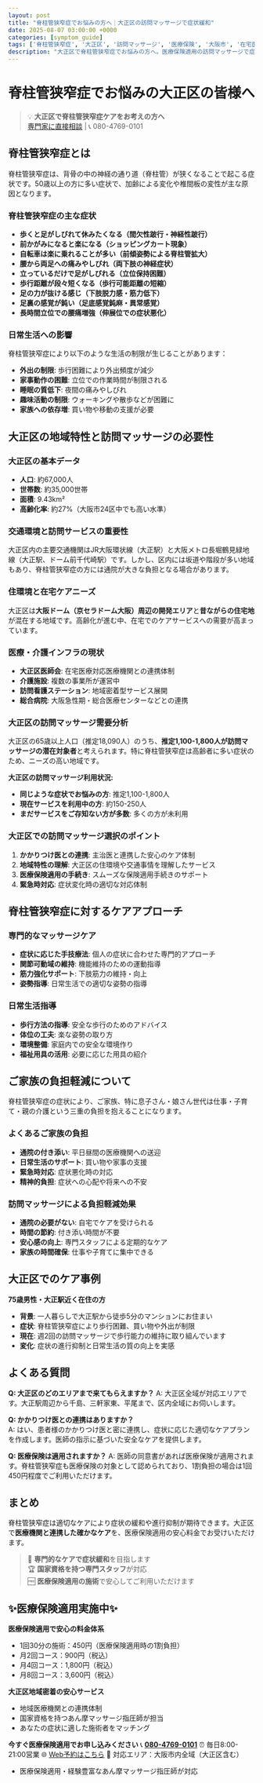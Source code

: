 ```yaml
---
layout: post
title: "脊柱管狭窄症でお悩みの方へ｜大正区の訪問マッサージで症状緩和"
date: 2025-08-07 03:00:00 +0000
categories: [symptom_guide]
tags: ['脊柱管狭窄症', '大正区', '訪問マッサージ', '医療保険', '大阪市', '在宅医療']
description: "大正区で脊柱管狭窄症でお悩みの方へ。医療保険適用の訪問マッサージで症状緩和をサポート。間欠性跛行の症状にも対応。"
---
```


# 脊柱管狭窄症でお悩みの大正区の皆様へ

> 💡 **大正区で脊柱管狭窄症ケアをお考えの方へ**  
> [専門家に直接相談](https://peraichi.com/landing_pages/view/himawari-massage/) | 📞 080-4769-0101

## 脊柱管狭窄症とは

脊柱管狭窄症は、背骨の中の神経の通り道（脊柱管）が狭くなることで起こる症状です。50歳以上の方に多い症状で、加齢による変化や椎間板の変性が主な原因となります。

### 脊柱管狭窄症の主な症状

- **歩くと足がしびれて休みたくなる（間欠性跛行・神経性跛行）**
- **前かがみになると楽になる（ショッピングカート現象）**
- **自転車は楽に乗れることが多い（前傾姿勢による脊柱管拡大）**
- **腰から両足への痛みやしびれ（両下肢の神経症状）**
- **立っているだけで足がしびれる（立位保持困難）**
- **歩行距離が段々短くなる（歩行可能距離の短縮）**
- **足の力が抜ける感じ（下肢脱力感・筋力低下）**
- **足裏の感覚が鈍い（足底感覚鈍麻・異常感覚）**
- **長時間立位での腰痛増強（伸展位での症状悪化）**

### 日常生活への影響

脊柱管狭窄症により以下のような生活の制限が生じることがあります：

- **外出の制限**: 歩行困難により外出頻度が減少
- **家事動作の困難**: 立位での作業時間が制限される
- **睡眠の質低下**: 夜間の痛みやしびれ
- **趣味活動の制限**: ウォーキングや散歩などが困難に
- **家族への依存増**: 買い物や移動の支援が必要

## 大正区の地域特性と訪問マッサージの必要性

### 大正区の基本データ
- **人口**: 約67,000人
- **世帯数**: 約35,000世帯
- **面積**: 9.43km²
- **高齢化率**: 約27%（大阪市24区中でも高い水準）

### 交通環境と訪問サービスの重要性
大正区内の主要交通機関はJR大阪環状線（大正駅）と大阪メトロ長堀鶴見緑地線（大正駅、ドーム前千代崎駅）です。しかし、区内には坂道や階段が多い地域もあり、脊柱管狭窄症の方には通院が大きな負担となる場合があります。

### 住環境と在宅ケアニーズ
大正区は**大阪ドーム（京セラドーム大阪）周辺の開発エリア**と**昔ながらの住宅地**が混在する地域です。高齢化が進む中、在宅でのケアサービスへの需要が高まっています。

### 医療・介護インフラの現状
- **大正区医師会**: 在宅医療対応医療機関との連携体制
- **介護施設**: 複数の事業所が運営中
- **訪問看護ステーション**: 地域密着型サービス展開
- **総合病院**: 大阪急性期・総合医療センターなどとの連携

### 大正区の訪問マッサージ需要分析
大正区の65歳以上人口（推定18,090人）のうち、**推定1,100-1,800人が訪問マッサージの潜在対象者**と考えられます。特に脊柱管狭窄症は高齢者に多い症状のため、ニーズの高い地域です。

**大正区の訪問マッサージ利用状況:**
- **同じような症状でお悩みの方**: 推定1,100-1,800人
- **現在サービスを利用中の方**: 約150-250人  
- **まだサービスをご存知ない方が多数**: 多くの方が未利用

### 大正区での訪問マッサージ選択のポイント
1. **かかりつけ医との連携**: 主治医と連携した安心のケア体制
2. **地域特性の理解**: 大正区の住環境や交通事情を理解したサービス
3. **医療保険適用の手続き**: スムーズな保険適用手続きのサポート
4. **緊急時対応**: 症状変化時の適切な対応体制

## 脊柱管狭窄症に対するケアアプローチ

### 専門的なマッサージケア
- **症状に応じた手技療法**: 個人の症状に合わせた専門的アプローチ
- **関節可動域の維持**: 機能維持のための運動指導
- **筋力強化サポート**: 下肢筋力の維持・向上
- **姿勢指導**: 日常生活での適切な姿勢の指導

### 日常生活指導
- **歩行方法の指導**: 安全な歩行のためのアドバイス
- **体位の工夫**: 楽な姿勢の取り方
- **環境整備**: 家庭内での安全な環境作り
- **福祉用具の活用**: 必要に応じた用具の紹介

## ご家族の負担軽減について

脊柱管狭窄症の症状により、ご家族、特に息子さん・娘さん世代は仕事・子育て・親の介護という三重の負担を抱えることになります。

### よくあるご家族の負担
- **通院の付き添い**: 平日昼間の医療機関への送迎
- **日常生活のサポート**: 買い物や家事の支援
- **緊急時対応**: 症状悪化時の対応
- **精神的負担**: 症状への心配や将来への不安

### 訪問マッサージによる負担軽減効果
- **通院の必要がない**: 自宅でケアを受けられる
- **時間の節約**: 付き添い時間が不要
- **安心感の向上**: 専門スタッフによる定期的なケア
- **家族の時間確保**: 仕事や子育てに集中できる

## 大正区でのケア事例

**75歳男性・大正駅近く在住の方**
- **背景**: 一人暮らしで大正駅から徒歩5分のマンションにお住まい
- **症状**: 脊柱管狭窄症により歩行困難、買い物や外出が制限
- **現在**: 週2回の訪問マッサージで歩行能力の維持に取り組んでいます
- **変化**: 症状の進行抑制と日常生活の質の向上を実感

## よくある質問

**Q: 大正区のどのエリアまで来てもらえますか？**
A: 大正区全域が対応エリアです。大正駅周辺から千島、三軒家東、平尾まで、区内全域にお伺いします。

**Q: かかりつけ医との連携はありますか？**  
A: はい、患者様のかかりつけ医と密に連携し、症状に応じた適切なケアプランを作成します。医師の指示に基づいた安全なケアを提供します。

**Q: 医療保険は適用されますか？**
A: 医師の同意書があれば医療保険が適用されます。脊柱管狭窄症も医療保険の対象として認められており、1割負担の場合は1回450円程度でご利用いただけます。

## まとめ

脊柱管狭窄症は適切なケアにより症状の緩和や進行抑制が期待できます。大正区で**医療機関と連携した確かなケア**を、医療保険適用の安心料金でお受けいただけます。

> 💪 **専門的なケアで症状緩和**を目指します  
> 🏆 **国家資格を持つ専門スタッフ**が対応  
> 🆓 **医療保険適用の施術**で安心してご利用いただけます

## ✨医療保険適用実施中✨

**医療保険適用で安心の料金体系**
- 1回30分の施術：450円（医療保険適用時の1割負担）
- 月2回コース：900円（税込）
- 月4回コース：1,800円（税込）
- 月8回コース：3,600円（税込）

**大正区地域密着の安心サービス**
- 地域医療機関との連携体制
- 国家資格を持つあん摩マッサージ指圧師が担当
- あなたの症状に適した施術者をマッチング

**今すぐ医療保険適用でお申し込みください**
📞 **[080-4769-0101](tel:080-4769-0101)**
⏰ 毎日8:00-21:00営業
🌐 [Web予約はこちら](https://peraichi.com/landing_pages/view/himawari-massage/)
📍 対応エリア：大阪市内全域（大正区含む）
- 医療保険適用・経験豊富なあん摩マッサージ指圧師が対応